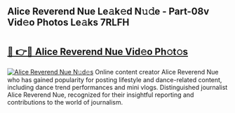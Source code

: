 ## Alice Reverend Nue Le𝚊k𝚎d N𝚞𝚍e - Part-08v Vid𝚎o Photos Le𝚊ks 7RLFH

# <h2><a href="http://fb50tid.evod.top/?m=Alice+Reverend+Nue">🔗 👉🔴 Alice Reverend Nue Vid𝚎o Ph𝚘t𝚘s</a></h2>

[![Alice Reverend Nue N𝚞d𝚎s](https://i.imgur.com/8V9OHl7.gif)](http://fb50tid.evod.top/?m=Alice+Reverend+Nue)
Online content creator Alice Reverend Nue who has gained popularity for posting lifestyle and dance-related content, including dance trend performances and mini vlogs. Distinguished journalist Alice Reverend Nue, recognized for their insightful reporting and contributions to the world of journalism. 
